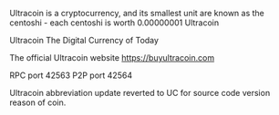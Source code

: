 Ultracoin is a cryptocurrency, and its smallest unit are known as the centoshi - each centoshi is worth 0.00000001 Ultracoin 

Ultracoin The Digital Currency of Today

The official Ultracoin website 
https://buyultracoin.com

RPC port 	42563
P2P port 	42564

Ultracoin abbreviation update reverted to UC for source code version reason of coin.

